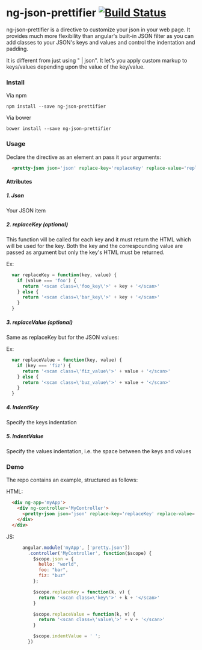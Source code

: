 # ng-json-prettifier [![Build Status](https://travis-ci.org/arnauddri/ng-json-prettifier.svg?branch=master)](https://travis-ci.org/arnauddri/ng-json-prettifier) 

ng-json-prettifier is a directive to customize your json in your web page. It provides much more flexibility than angular's built-in JSON filter as you can add classes to your JSON's keys and values and control the indentation and padding.

It is different from just using " | json". It let's you apply custom markup to keys/values depending upon the value of the key/value.

### Install

Via npm
```
npm install --save ng-json-prettifier
```

Via bower
```
bower install --save ng-json-prettifier
```

### Usage

Declare the directive as an element an pass it your arguments:

```html
  <pretty-json json='json' replace-key='replaceKey' replace-value='replaceValue' indent-key='4' indent-value='indentValue'></pretty-json>
```

#### Attributes

##### 1. Json

Your JSON item


##### 2. replaceKey (optional)

This function vill be called for each key and it must return the HTML which will be used for the key. Both the key and the correspounding value are passed as argument but only the key's HTML must be returned.

Ex:

```javascript
  var replaceKey = function(key, value) {
    if (value === 'foo') {
      return '<scan class=\'foo_key\'>' + key + '</scan>'
    } else {
      return '<scan class=\'bar_key\'>' + key + '</scan>'
    }
  }
```


##### 3. replaceValue (optional)

Same as replaceKey but for the JSON values:

Ex:

```javascript
  var replaceValue = function(key, value) {
    if (key === 'fiz') {
      return '<scan class=\'fiz_value\'>' + value + '</scan>'
    } else {
      return '<scan class=\'buz_value\'>' + value + '</scan>'
    }
  }
```

##### 4. IndentKey

Specify the keys indentation

##### 5. IndentValue

Specify the values indentation, i.e. the space between the keys and values

### Demo

The repo contains an example, structured as follows:

HTML:
```html
  <div ng-app='myApp'>
    <div ng-controller='MyController'>
      <pretty-json json='json' replace-key='replaceKey' replace-value='replaceValue' indent-key='4' indent-value='indentValue'></pretty-json>
    </div>
  </div>
```

JS:
```javascript
      angular.module('myApp', ['pretty.json'])
        .controller('MyController', function($scope) {
          $scope.json = {
            hello: "world",
            foo: "bar",
            fiz: "buz"
          };

          $scope.replaceKey = function(k, v) {
            return '<scan class=\'key\'>' + k + '</scan>'
          }

          $scope.replaceValue = function(k, v) {
            return '<scan class=\'value\'>' + v + '</scan>'
          }

          $scope.indentValue = ' ';
        })

```
